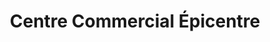 ---
title: "Centre Commercial Épicentre"
url: /barjouville/centre-commercial-epicentre/
shop: centre commercial
---